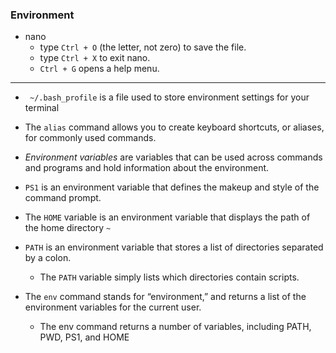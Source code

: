 ### Environment
- nano
    -  type `Ctrl + O` (the letter, not zero) to save the file.
    - type `Ctrl + X` to exit nano.
    - `Ctrl + G` opens a help menu.
---
- ` ~/.bash_profile` is a file used to store environment settings for your terminal

- The `alias` command allows you to create keyboard shortcuts, or aliases, for commonly used commands.

- *Environment variables* are variables that can be used across commands and programs and hold information about the environment.

- `PS1` is an environment variable that defines the makeup and style of the command prompt.

- The `HOME` variable is an environment variable that displays the path of the home directory `~`

- `PATH` is an environment variable that stores a list of directories separated by a colon.
    - The `PATH` variable simply lists which directories contain scripts.

- The `env` command stands for “environment,” and returns a list of the environment variables for the current user.
    - The env command returns a number of variables, including PATH, PWD, PS1, and HOME